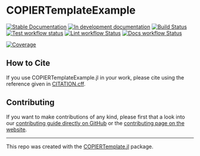 # COPIERTemplateExample

<!-- This check was disabled because these links don't exist until you push, create documentation, and create your first release -->
<!-- markdown-link-check-disable -->
[![Stable Documentation](https://img.shields.io/badge/docs-stable-blue.svg)](https://abelsiqueira.github.io/COPIERTemplateExample.jl/stable)
[![In development documentation](https://img.shields.io/badge/docs-dev-blue.svg)](https://abelsiqueira.github.io/COPIERTemplateExample.jl/dev)
[![Build Status](https://github.com/abelsiqueira/COPIERTemplateExample.jl/workflows/Test/badge.svg)](https://github.com/abelsiqueira/COPIERTemplateExample.jl/actions)
[![Test workflow status](https://github.com/abelsiqueira/COPIERTemplateExample.jl/actions/workflows/Test.yml/badge.svg?branch=main)](https://github.com/abelsiqueira/COPIERTemplateExample.jl/actions/workflows/Test.yml?query=branch%3Amain)
[![Lint workflow Status](https://github.com/abelsiqueira/COPIERTemplateExample.jl/actions/workflows/Lint.yml/badge.svg?branch=main)](https://github.com/abelsiqueira/COPIERTemplateExample.jl/actions/workflows/Lint.yml?query=branch%3Amain)
[![Docs workflow Status](https://github.com/abelsiqueira/COPIERTemplateExample.jl/actions/workflows/Docs.yml/badge.svg?branch=main)](https://github.com/abelsiqueira/COPIERTemplateExample.jl/actions/workflows/Docs.yml?query=branch%3Amain)

[![Coverage](https://codecov.io/gh/abelsiqueira/COPIERTemplateExample.jl/branch/master/graph/badge.svg)](https://codecov.io/gh/abelsiqueira/COPIERTemplateExample.jl)

## How to Cite

If you use COPIERTemplateExample.jl in your work, please cite using the reference given in [CITATION.cff](https://github.com/abelsiqueira/COPIERTemplateExample.jl/blob/main/CITATION.cff).

## Contributing

If you want to make contributions of any kind, please first that a look into our [contributing guide directly on GitHub](docs/src/contributing.md) or the [contributing page on the website](https://abelsiqueira.github.io/COPIERTemplateExample.jl/dev/contributing/).

---

This repo was created with the [COPIERTemplate.jl](https://github.com/abelsiqueira/COPIERTemplate.jl) package.
